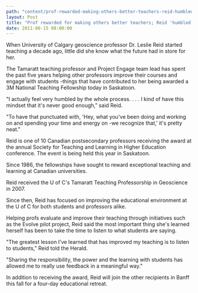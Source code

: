 ```yaml
---
path: "content/prof-rewarded-making-others-better-teachers-reid-humbled-national-fellowship"
layout: Post
title: "Prof rewarded for making others better teachers; Reid 'humbled' by national fellowship"
date: 2011-06-15 08:00:00
---
```


When University of Calgary geoscience professor Dr. Leslie Reid started teaching a decade ago, little did she know what the future had in store for her.

The Tamaratt teaching professor and Project Engage team lead has spent the past five years helping other professors improve their courses and engage with students -things that have contributed to her being awarded a 3M National Teaching Fellowship today in Saskatoon.

"I actually feel very humbled by the whole process. . . . I kind of have this mindset that it's never good enough," said Reid.

"To have that punctuated with, 'Hey, what you've been doing and working on and spending your time and energy on -we recognize that,' it's pretty neat."

Reid is one of 10 Canadian postsecondary professors receiving the award at the annual Society for Teaching and Learning in Higher Education conference. The event is being held this year in Saskatoon.

Since 1986, the fellowships have sought to reward exceptional teaching and learning at Canadian universities.

Reid received the U of C's Tamaratt Teaching Professorship in Geoscience in 2007.

Since then, Reid has focused on improving the educational environment at the U of C for both students and professors alike.

Helping profs evaluate and improve their teaching through initiatives such as the Evolve pilot project, Reid said the most important thing she's learned herself has been to take the time to listen to what students are saying.

"The greatest lesson I've learned that has improved my teaching is to listen to students," Reid told the Herald.

"Sharing the responsibility, the power and the learning with students has allowed me to really use feedback in a meaningful way."

In addition to receiving the award, Reid will join the other recipients in Banff this fall for a four-day educational retreat.
